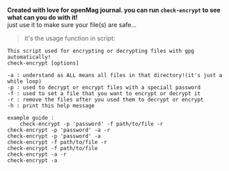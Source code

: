 **Created with love for openMag journal. you can run `check-encrypt` to see what can you do with it!**  
just use it to make sure your file(s) are safe...  
> it's the usage function in script: 
	
	This script used for encrypting or decrypting files with gpg automatically!
	check-encrypt [options]

	-a : understand as ALL means all files in that directory!(it's just a while loop)
	-p : used to decrypt or encrypt files with a speciall password
	-f : used to set a file that you want to encrypt or decrypt it
	-r : remove the files after you used them to decrypt or encrypt
	-h : print this help message
	
	example guide :
       	check-encrypt -p 'password' -f path/to/file -r
	check-encrypt -p 'password' -a -r 
	check-encrypt -p 'password' -a
	check-encrypt -f path/to/file -r 
 	check-encrypt -f path/to/file
	check-encrypt -a -r
	check-encrypt -a

